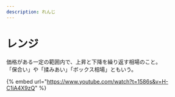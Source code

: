 ```yaml
---
description: れんじ
---
```


# レンジ

価格がある一定の範囲内で、上昇と下降を繰り返す相場のこと。\
「保合い」や「揉みあい」「ボックス相場」ともいう。



{% embed url="https://www.youtube.com/watch?t=1586s&v=H-C1iA4X9zQ" %}
